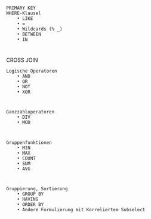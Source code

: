 
    PRIMARY KEY
    WHERE-Klausel
        • LIKE
        • =
        • Wildcards (% _)
        • BETWEEN
        • IN
#
CROSS JOIN

    Logische Operatoren
        • AND
        • OR
        • NOT
        • XOR
#        
    Ganzzahloperatoren
        • DIV
        • MOD
#
    Gruppenfunktionen
        • MIN
        • MAX
        • COUNT
        • SUM
        • AVG
#
    Gruppierung, Sortierung
        • GROUP BY
        • HAVING
        • ORDER BY
        • Andere Formulierung mit Korreliertem Subselect